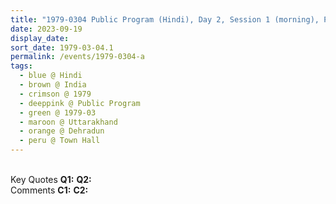 ```yaml
---
title: "1979-0304 Public Program (Hindi), Day 2, Session 1 (morning), Paramātmā Sabase Śhaktiśhālī Hai (God Is the Most Powerful), Town Hall, Dehradun, Uttarakhand, India"
date: 2023-09-19
display_date: 
sort_date: 1979-03-04.1
permalink: /events/1979-0304-a
tags:
  - blue @ Hindi
  - brown @ India
  - crimson @ 1979
  - deeppink @ Public Program
  - green @ 1979-03
  - maroon @ Uttarakhand
  - orange @ Dehradun
  - peru @ Town Hall
---
```


<br>

<wave-list>
  <list-title color="DarkSeaGreen" width="55">Key Quotes</list-title>
  <list-item color="BlanchedAlmond" width="280"><b>Q1:</b> <i></i></list-item>
  <list-item color="Lavender" width="280"><b>Q2:</b> <i></i></list-item>
</wave-list>

<br>

<wave-list>
  <list-title color="DarkSeaGreen" width="55">Comments</list-title>
  <list-item color="BlanchedAlmond" width="280"><b>C1:</b> <i></i></list-item>
  <list-item color="Lavender" width="280"><b>C2:</b> <i></i></list-item>
</wave-list>
